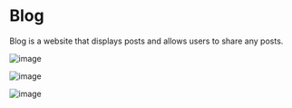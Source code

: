 # Blog

Blog is a website that displays posts and allows users to share any posts.

![image](https://user-images.githubusercontent.com/35547130/235940900-97b3b682-705a-46cb-8b28-d55c8acb208a.png)

![image](https://user-images.githubusercontent.com/35547130/235940985-9585ff69-9009-4058-8f32-fb7957e61e23.png)

![image](https://user-images.githubusercontent.com/35547130/235941047-0c50ecbc-6b86-44b6-8a5c-37c1508d22a9.png)

